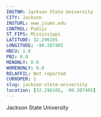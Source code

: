 ```yaml
---
INSTNM: Jackson State University
CITY: Jackson
INSTURL: www.jsums.edu
CONTROL: Public
ST_FIPS: Mississippi
LATITUDE: 32.296105
LONGITUDE: -90.207405
HBCU: 1.0
PBI: 0.0
MENONLY: 0.0
WOMENONLY: 0.0
RELAFFIL: Not reported
CURROPER: 1
slug: jackson-state-university
location: [32.296105, -90.207405]
---
```

Jackson State University